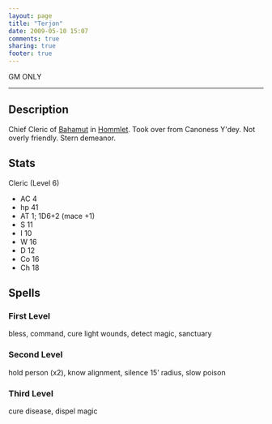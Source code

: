 ```yaml
---
layout: page
title: "Terjon"
date: 2009-05-10 15:07
comments: true
sharing: true
footer: true
---
```

GM ONLY

***

## Description

Chief Cleric of [Bahamut](/campaigns/toee/deities/Bahamut.html) in [Hommlet](/campaigns/toee/places/hommlet.html). Took over from Canoness Y'dey. Not overly friendly. Stern demeanor.

## Stats
Cleric (Level 6)

* AC 4
* hp 41
* AT 1; 1D6+2 (mace +1)
* S 11
* I 10
* W 16
* D 12
* Co 16
* Ch 18

## Spells
### First Level
bless, command, cure light wounds, detect magic, sanctuary

### Second Level
hold person (x2), know alignment, silence 15’ radius, slow poison

### Third Level
cure disease, dispel magic